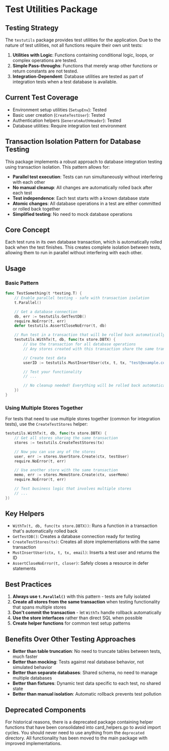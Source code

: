 # Test Utilities Package

## Testing Strategy

The `testutils` package provides test utilities for the application. Due to the nature of test utilities, not all functions require their own unit tests:

1. **Utilities with Logic**: Functions containing conditional logic, loops, or complex operations are tested.
2. **Simple Pass-throughs**: Functions that merely wrap other functions or return constants are not tested.
3. **Integration-Dependent**: Database utilities are tested as part of integration tests when a test database is available.

## Current Test Coverage

- Environment setup utilities (`SetupEnv`): Tested
- Basic user creation (`CreateTestUser`): Tested  
- Authentication helpers (`GenerateAuthHeader`): Tested
- Database utilities: Require integration test environment

## Transaction Isolation Pattern for Database Testing

This package implements a robust approach to database integration testing using transaction isolation. This pattern allows for:

- **Parallel test execution**: Tests can run simultaneously without interfering with each other
- **No manual cleanup**: All changes are automatically rolled back after each test
- **Test independence**: Each test starts with a known database state
- **Atomic changes**: All database operations in a test are either committed or rolled back together
- **Simplified testing**: No need to mock database operations

## Core Concept

Each test runs in its own database transaction, which is automatically rolled back when the test finishes. This creates complete isolation between tests, allowing them to run in parallel without interfering with each other.

## Usage

### Basic Pattern

```go
func TestSomething(t *testing.T) {
    // Enable parallel testing - safe with transaction isolation
    t.Parallel()

    // Get a database connection
    db, err := testutils.GetTestDB()
    require.NoError(t, err)
    defer testutils.AssertCloseNoError(t, db)

    // Run test in a transaction that will be rolled back automatically
    testutils.WithTx(t, db, func(tx store.DBTX) {
        // Use the transaction for all database operations
        // Any stores created with this transaction share the same transaction

        // Create test data
        userID := testutils.MustInsertUser(ctx, t, tx, "test@example.com")

        // Test your functionality
        // ...

        // No cleanup needed! Everything will be rolled back automatically
    })
}
```

### Using Multiple Stores Together

For tests that need to use multiple stores together (common for integration tests), use the `CreateTestStores` helper:

```go
testutils.WithTx(t, db, func(tx store.DBTX) {
    // Get all stores sharing the same transaction
    stores := testutils.CreateTestStores(tx)

    // Now you can use any of the stores
    user, err := stores.UserStore.Create(ctx, testUser)
    require.NoError(t, err)

    // Use another store with the same transaction
    memo, err := stores.MemoStore.Create(ctx, userMemo)
    require.NoError(t, err)

    // Test business logic that involves multiple stores
    // ...
})
```

## Key Helpers

- `WithTx(t, db, func(tx store.DBTX))`: Runs a function in a transaction that's automatically rolled back
- `GetTestDB()`: Creates a database connection ready for testing
- `CreateTestStores(tx)`: Creates all store implementations with the same transaction
- `MustInsertUser(ctx, t, tx, email)`: Inserts a test user and returns the ID
- `AssertCloseNoError(t, closer)`: Safely closes a resource in defer statements

## Best Practices

1. **Always use `t.Parallel()`** with this pattern - tests are fully isolated
2. **Create all stores from the same transaction** when testing functionality that spans multiple stores
3. **Don't commit the transaction** - let `WithTx` handle rollback automatically
4. **Use the store interfaces** rather than direct SQL when possible
5. **Create helper functions** for common test setup patterns

## Benefits Over Other Testing Approaches

- **Better than table truncation**: No need to truncate tables between tests, much faster
- **Better than mocking**: Tests against real database behavior, not simulated behavior
- **Better than separate databases**: Shared schema, no need to manage multiple databases
- **Better than fixtures**: Dynamic test data specific to each test, no shared state
- **Better than manual isolation**: Automatic rollback prevents test pollution

## Deprecated Components

For historical reasons, there is a deprecated package containing helper functions that have been consolidated into card_helpers.go to avoid import cycles. You should never need to use anything from the `deprecated` directory. All functionality has been moved to the main package with improved implementations.

